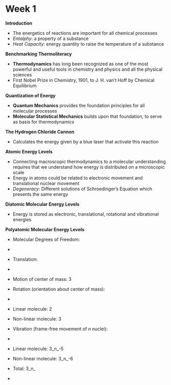 # Week 1

**Introduction**

* The energetics of reactions are important for all chemical processes
* _Entalphy_: a property of a substance
* _Heat Capacity_: energy quantity to raise the temperature of a substance

**Benchmarking Thermoliteracy**

* **Thermodynamics** has long been recognized as one of the most powerful and useful tools in chemistry and physics and all the physical sciences
* First Nobel Prize in Chemistry, 1901, to J. H. van’t Hoff by Chemical Equilibrium

**Quantization of Energy**

* **Quantum Mechanics** provides the foundation principles for all molecular processes
* **Molecular Statistical Mechanics** builds upon that foundation, to serve as basis for thermodynamics

**The Hydrogen Chloride Cannon**

* Calculates the energy given by a blue laser that activate this reaction

**Atomic Energy Levels**

* Connecting macroscopic thermodynamics to a molecular understanding requires that we understand how energy is distributed on a microscopic scale
* Energy in atoms could be related to electronic movement and translational nuclear movement
* _Degeneracy_: Different solutions of Schroedinger’s Equation which presents the same energy

**Diatomic Molecular Energy Levels**

* Energy is stored as electronic, translational, rotational and vibrational energies

**Polyatomic Molecular Energy Levels**

* Molecular Degrees of Freedom:
*
* Translation:
*
* Motion of center of mass: 3

* Rotation (orientation about center of mass):
*
* Linear molecule: 2
* Non-linear molecule: 3

* Vibration (frame-free movement of _n_ nuclei):
*
* Linear molecule: 3_n_-5
* Non-linear molecule: 3_n_-6

* Total: 3_n_

*
